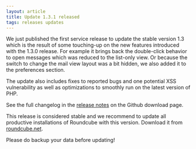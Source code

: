```yaml
---
layout: article
title: Update 1.3.1 released
tags: releases updates
---
```

We just published the first service release to update the stable version 1.3 
which is the result of some touching-up on the new features introduced with the
1.3.0 release. For example it brings back the double-click behavior to open messages
which was reduced to the list-only view. Or because the switch to change the mail view
layout was a bit hidden, we also added it to the preferences section.

The update also includes fixes to reported bugs and one potential XSS vulnerability 
as well as optimizations to smoothly run on the latest version of PHP.

See the full changelog in the [release notes](https://github.com/roundcube/roundcubemail/releases/tag/1.2.5)
on the Github download page.

This release is considered stable and we recommend to update all productive installations 
of Roundcube with this version. Download it from [roundcube.net](http://roundcube.net/download).

Please do backup your data before updating!